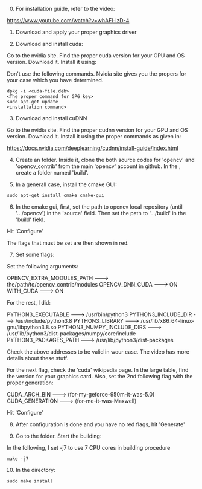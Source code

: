 
0. For installation guide, refer to the video:

https://www.youtube.com/watch?v=whAFl-izD-4

1. Download and apply your proper graphics driver

2. Download and install cuda:

Go to the nvidia site. Find the proper cuda version for your GPU and OS version. 
Download it.
Install it using:

Don't use the following commands. Nvidia site gives you the propers for your case which you have determined.

```
dpkg -i <cuda-file.deb>
<The proper command for GPG key>
sudo apt-get update
<installation command>
```

3. Download and install cuDNN

Go to the nvidia site. Find the proper cudnn version for your GPU and OS version. 
Download it.
Install it using the proper commands as given in:

https://docs.nvidia.com/deeplearning/cudnn/install-guide/index.html


4. Create an <OpenCV-root> folder. Inside it, clone the both source codes for 'opencv' and 'opencv_contrib' from the main 'opencv' account in github. In the <OpenCV-root>, create a <build> folder named 'build'.

5. In a generall case, install the cmake GUI:

```
sudo apt-get install cmake cmake-gui
```

6. In the cmake gui, first, set the path to opencv local repository (until '.../opencv') in the 'source' field. Then set the path to '.../build' in the 'build' field.

Hit 'Configure'

The flags that must be set are then shown in red.

7. Set some flags:

Set the following arguments:

OPENCV_EXTRA_MODULES_PATH   --->   the/path/to/opencv_contrib/modules
OPENCV_DNN_CUDA    --->     ON
WITH_CUDA    --->     ON

For the rest, I did:

PYTHON3_EXECUTABLE --->    /usr/bin/python3
PYTHON3_INCLUDE_DIR --->    /usr/include/python3.8
PYTHON3_LIBRARY --->    /usr/lib/x86_64-linux-gnu/libpython3.8.so
PYTHON3_NUMPY_INCLUDE_DIRS --->    /usr/lib/python3/dist-packages/numpy/core/include
PYTHON3_PACKAGES_PATH --->    /usr/lib/python3/dist-packages

Check the above addresses to be valid in wour case. The video has more details about these stuff.

For the next flag, check the 'cuda' wikipedia page. In the large table, find the version for your graphics card. Also, set the 2nd following flag with the proper generation:
 
CUDA_ARCH_BIN    --->    (for-my-geforce-950m-it-was-5.0)
CUDA_GENERATION   --->    (for-me-it-was-Maxwell)

Hit 'Configure'

8. After configuration is done and you have no red flags, hit 'Generate'

9. Go to the <build> folder. Start the building:

In the following, I set -j7 to use 7 CPU cores in building procedure

```
make -j7
```

10. In the <build> directory:

```
sudo make install
```


